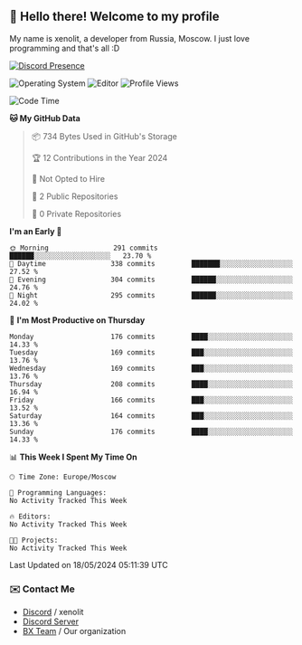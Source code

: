 ## :wave: Hello there! Welcome to my profile

My name is xenolit, a developer from Russia, Moscow. I just love programming and that's all :D

[![Discord Presence](https://lanyard.cnrad.dev/api/982885434315120653)](https://discord.com/users/982885434315120653)

![Operating System](https://img.shields.io/badge/OS-Mac%20OS%20-informational?style=for-the-badge&logo=MacOS&logoColor=white&color=007ec6)
![Editor](https://img.shields.io/badge/Editor-JetBrains%20IDEs-informational?style=for-the-badge&logo=JetBrains&logoColor=white&color=007ec6)
![Profile Views](https://komarev.com/ghpvc/?username=Xenolit&color=blue&style=for-the-badge)

<!--START_SECTION:waka-->
![Code Time](http://img.shields.io/badge/Code%20Time-28%20hrs%2051%20mins-blue)

**🐱 My GitHub Data** 

> 📦 734 Bytes Used in GitHub's Storage 
 > 
> 🏆 12 Contributions in the Year 2024
 > 
> 🚫 Not Opted to Hire
 > 
> 📜 2 Public Repositories 
 > 
> 🔑 0 Private Repositories 
 > 
**I'm an Early 🐤** 

```text
🌞 Morning                291 commits         ██████░░░░░░░░░░░░░░░░░░░   23.70 % 
🌆 Daytime                338 commits         ███████░░░░░░░░░░░░░░░░░░   27.52 % 
🌃 Evening                304 commits         ██████░░░░░░░░░░░░░░░░░░░   24.76 % 
🌙 Night                  295 commits         ██████░░░░░░░░░░░░░░░░░░░   24.02 % 
```
📅 **I'm Most Productive on Thursday** 

```text
Monday                   176 commits         ████░░░░░░░░░░░░░░░░░░░░░   14.33 % 
Tuesday                  169 commits         ███░░░░░░░░░░░░░░░░░░░░░░   13.76 % 
Wednesday                169 commits         ███░░░░░░░░░░░░░░░░░░░░░░   13.76 % 
Thursday                 208 commits         ████░░░░░░░░░░░░░░░░░░░░░   16.94 % 
Friday                   166 commits         ███░░░░░░░░░░░░░░░░░░░░░░   13.52 % 
Saturday                 164 commits         ███░░░░░░░░░░░░░░░░░░░░░░   13.36 % 
Sunday                   176 commits         ████░░░░░░░░░░░░░░░░░░░░░   14.33 % 
```


📊 **This Week I Spent My Time On** 

```text
🕑︎ Time Zone: Europe/Moscow

💬 Programming Languages: 
No Activity Tracked This Week

🔥 Editors: 
No Activity Tracked This Week

🐱‍💻 Projects: 
No Activity Tracked This Week
```


 Last Updated on 18/05/2024 05:11:39 UTC
<!--END_SECTION:waka-->

### ✉️ Contact Me

- [Discord](https://discord.com/users/982885434315120653) / xenolit
- [Discord Server](https://discord.gg/p7cxhw7E2M)
- [BX Team](https://github.com/BX-Team) / Our organization
